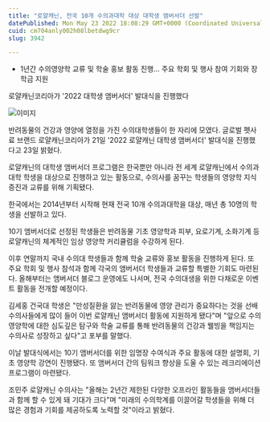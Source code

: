 ```yaml
---
title: "로얄캐닌, 전국 10개 수의과대학 대상 대학생 앰버서더 선발"
datePublished: Mon May 23 2022 18:08:29 GMT+0000 (Coordinated Universal Time)
cuid: cm704anly002h08lbetdwg9cr
slug: 3942

---
```



- 1년간 수의영양학 교류 및 학술 홍보 활동 진행... 주요 학회 및 행사 참여 기회와 장학금 지원

로얄캐닌코리아가 '2022 대학생 앰버서더' 발대식을 진행했다

![이미지](https://cdn.hashnode.com/res/hashnode/image/upload/v1739256300340/de94b3dc-24ee-4f60-b06e-39b2bdaca45e.jpeg)

반려동물의 건강과 영양에 열정을 가진 수의대학생들이 한 자리에 모였다. 글로벌 펫사료 브랜드 로얄캐닌코리아가 21일 '2022 로얄캐닌 대학생 앰버서더' 발대식을 진행했다고 23일 밝혔다.

로얄캐닌의 대학생 앰버서더 프로그램은 한국뿐만 아니라 전 세계 로얄캐닌에서 수의과대학 학생을 대상으로 진행하고 있는 활동으로, 수의사를 꿈꾸는 학생들의 영양학 지식 증진과 교류를 위해 기획됐다.

한국에서는 2014년부터 시작해 현재 전국 10개 수의과대학을 대상, 매년 총 10명의 학생을 선발하고 있다.

10기 앰버서더로 선정된 학생들은 반려동물 기초 영양학과 피부, 요로기계, 소화기계 등 로얄캐닌의 체계적인 임상 영양학 커리큘럼을 수강하게 된다.

이후 연말까지 국내 수의대 학생들과 함께 학술 교류와 홍보 활동을 진행하게 된다. 또 주요 학회 및 행사 참석과 함께 각국의 앰버서더 학생들과 교류할 특별한 기회도 마련된다. 올해부터는 앰버서더 블로그 운영에도 나서며, 전국 수의대생을 위한 다채로운 이벤트 활동을 전개할 예정이다.

김세홍 건국대 학생은 "만성질환을 앓는 반려동물에 영양 관리가 중요하다는 것을 선배 수의사들에게 많이 들어 이번 로얄캐닌 앰버서더 활동에 지원하게 됐다"며 "앞으로 수의영양학에 대한 심도깊은 탐구와 학술 교류를 통해 반려동물의 건강과 웰빙을 책임지는 수의사로 성장하고 싶다"고 포부를 말했다.

이날 발대식에서는 10기 앰버서더를 위한 임명장 수여식과 주요 활동에 대한 설명회, 기초 영양학 강연이 진행됐다. 또 앰버서더 간의 팀워크 향상을 도울 수 있는 레크리에이션 프로그램이 마련됐다.

조민주 로얄캐닌 수의사는 "올해는 2년간 제한된 다양한 오프라인 활동들을 앰버서더들과 함께 할 수 있게 돼 기대가 크다"며 "미래의 수의학계를 이끌어갈 학생들을 위해 더 많은 경험과 기회를 제공하도록 노력할 것"이라고 밝혔다.